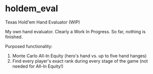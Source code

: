 # holdem_eval
Texas Hold'em Hand Evaluator (WIP)

My own hand evaluator. Clearly a Work In Progress. 
So far, nothing is finished.

Purposed functionality:

1. Monte Carlo All-In Equity (hero's hand vs. up to five hand hanges)
2. Find every player's exact rank during every stage of the game (not needed for All-In Equity!)
